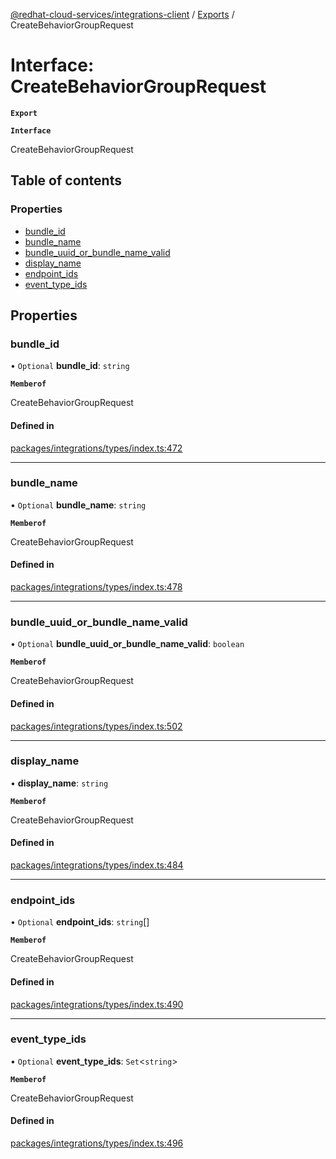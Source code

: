 [@redhat-cloud-services/integrations-client](../README.md) / [Exports](../modules.md) / CreateBehaviorGroupRequest

# Interface: CreateBehaviorGroupRequest

**`Export`**

**`Interface`**

CreateBehaviorGroupRequest

## Table of contents

### Properties

- [bundle\_id](CreateBehaviorGroupRequest.md#bundle_id)
- [bundle\_name](CreateBehaviorGroupRequest.md#bundle_name)
- [bundle\_uuid\_or\_bundle\_name\_valid](CreateBehaviorGroupRequest.md#bundle_uuid_or_bundle_name_valid)
- [display\_name](CreateBehaviorGroupRequest.md#display_name)
- [endpoint\_ids](CreateBehaviorGroupRequest.md#endpoint_ids)
- [event\_type\_ids](CreateBehaviorGroupRequest.md#event_type_ids)

## Properties

### bundle\_id

• `Optional` **bundle\_id**: `string`

**`Memberof`**

CreateBehaviorGroupRequest

#### Defined in

[packages/integrations/types/index.ts:472](https://github.com/mkholjuraev/javascript-clients/blob/master/packages/integrations/types/index.ts#L472)

___

### bundle\_name

• `Optional` **bundle\_name**: `string`

**`Memberof`**

CreateBehaviorGroupRequest

#### Defined in

[packages/integrations/types/index.ts:478](https://github.com/mkholjuraev/javascript-clients/blob/master/packages/integrations/types/index.ts#L478)

___

### bundle\_uuid\_or\_bundle\_name\_valid

• `Optional` **bundle\_uuid\_or\_bundle\_name\_valid**: `boolean`

**`Memberof`**

CreateBehaviorGroupRequest

#### Defined in

[packages/integrations/types/index.ts:502](https://github.com/mkholjuraev/javascript-clients/blob/master/packages/integrations/types/index.ts#L502)

___

### display\_name

• **display\_name**: `string`

**`Memberof`**

CreateBehaviorGroupRequest

#### Defined in

[packages/integrations/types/index.ts:484](https://github.com/mkholjuraev/javascript-clients/blob/master/packages/integrations/types/index.ts#L484)

___

### endpoint\_ids

• `Optional` **endpoint\_ids**: `string`[]

**`Memberof`**

CreateBehaviorGroupRequest

#### Defined in

[packages/integrations/types/index.ts:490](https://github.com/mkholjuraev/javascript-clients/blob/master/packages/integrations/types/index.ts#L490)

___

### event\_type\_ids

• `Optional` **event\_type\_ids**: `Set`<`string`\>

**`Memberof`**

CreateBehaviorGroupRequest

#### Defined in

[packages/integrations/types/index.ts:496](https://github.com/mkholjuraev/javascript-clients/blob/master/packages/integrations/types/index.ts#L496)
